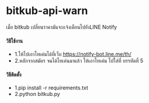# bitkub-api-warn
เมื่อ bitkub  เปลี่ยนราคามันจะเเจ้งเตือนไปยังLINE Notify

#### วิธีใช้งาน

- 1.ให้ไปเอาโทเค่นได้ที่เว็บ https://notify-bot.line.me/th/
- 2.หลักจากสมัคร จนได้โทเค่นมาแล้ว ให้เอาโทเค่น ไปใส่ที่ บรรทัดที่ 5

#### วิธีติดตั้ง 
- 1.pip install -r requirements.txt
- 2.python bitkub.py
